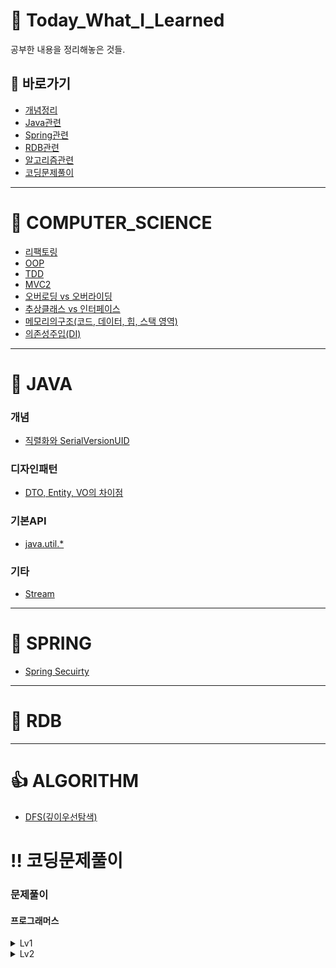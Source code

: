 # :green_book: Today_What_I_Learned
공부한 내용을 정리해놓은 것들.

## :link: 바로가기
- [개념정리](https://github.com/HK-An/today_i_learned#school-computer_science)
- [Java관련](https://github.com/HK-An/today_i_learned#space_invader-java)
- [Spring관련](https://github.com/HK-An/today_i_learned#leaves-spring)
- [RDB관련](https://github.com/HK-An/today_i_learned#floppy_disk-rdb)
- [알고리즘관련](https://github.com/HK-An/today_i_learned#1-algorithm)
- [코딩문제풀이](https://github.com/HK-An/today_i_learned#bangbang-코딩문제풀이)
***
# :school: COMPUTER_SCIENCE
- [리팩토링](https://github.com/HK-An/today_i_learned/blob/main/COMPUTER_SCIENCE/refactoring/refactoring_definition.md)
- [OOP](https://github.com/HK-An/today_i_learned/blob/main/COMPUTER_SCIENCE/oop/oop_definition.md)
- [TDD](https://github.com/HK-An/today_i_learned/blob/main/COMPUTER_SCIENCE/tdd/tdd_definition.md)
- [MVC2](https://github.com/HK-An/today_i_learned/blob/main/COMPUTER_SCIENCE/mvc/definition.md)
- [오버로딩 vs 오버라이딩](https://github.com/HK-An/today_i_learned/blob/main/COMPUTER_SCIENCE/overrloading_vs_overriding.md)
- [추상클래스 vs 인터페이스](https://github.com/HK-An/today_i_learned/blob/main/JAVA/concept/interface_vs_abstract.md)
- [메모리의구조(코드, 데이터, 힙, 스택 영역)](https://github.com/HK-An/today_i_learned/blob/main/COMPUTER_SCIENCE/memory/structure.md)
- [의존성주입(DI)](https://github.com/HK-An/today_i_learned/blob/main/COMPUTER_SCIENCE/DI/definition.md)
***
# :space_invader: JAVA
### 개념
- [직렬화와 SerialVersionUID](https://github.com/HK-An/today_i_learned/blob/main/JAVA/concept/serialize_definition.md)
### 디자인패턴
- [DTO, Entity, VO의 차이점](https://github.com/HK-An/today_i_learned/blob/main/JAVA/design/differences_between_dto_entitity_vo.md)
### 기본API
- [java.util.*](https://github.com/HK-An/today_i_learned/blob/main/JAVA/api/java.util.all.md)
### 기타
- [Stream](https://github.com/HK-An/today_i_learned/blob/main/JAVA/streams_definition_and_usage.md)
***
# :leaves: SPRING
- [Spring Secuirty](https://github.com/HK-An/today_i_learned/blob/main/SPRING/security/definition.md)
***
# :floppy_disk: RDB
***
# :+1: ALGORITHM
- [DFS(깊이우선탐색)](https://github.com/HK-An/today_i_learned/blob/main/ALGORITHM/DFS/definition.md)

# :bangbang: 코딩문제풀이
### 문제풀이
#### 프로그래머스
<details>
  <summary>Lv1</summary>
  
- [신고결과받기](https://github.com/HK-An/today_i_learned/blob/main/CODING/practice/programmers/lv1/report_result.md)    
- [로또의 최고 순위와 최저 순위](https://github.com/HK-An/today_i_learned/blob/main/CODING/practice/programmers/lv1/lotto.md)
- [가운데 글자 가져오기](https://github.com/HK-An/today_i_learned/blob/main/CODING/practice/programmers/lv1/get_center_character.md)
- [신규 아이디 추천](https://github.com/HK-An/today_i_learned/blob/main/CODING/practice/programmers/lv1/id_recommendation.md)
- [2016년](https://github.com/HK-An/today_i_learned/blob/main/CODING/practice/programmers/lv1/yerar2016.md)
- [숫자 문자열과 영단어](https://github.com/HK-An/today_i_learned/blob/main/CODING/practice/programmers/lv1/converting_game.md)
- [내적](https://github.com/HK-An/today_i_learned/blob/main/CODING/practice/programmers/lv1/dot_product.md)
- [키패드 누르기](https://github.com/HK-An/today_i_learned/blob/main/CODING/practice/programmers/lv1/pressing_keypad.md)
- [K번째 수](https://github.com/HK-An/today_i_learned/blob/main/CODING/practice/programmers/lv1/kth_number.md)
- [크레인 인형뽑기 게임](https://github.com/HK-An/today_i_learned/blob/main/CODING/practice/programmers/lv1/claw_crane_game.md)
- [없는 숫자 더하기](https://github.com/HK-An/today_i_learned/blob/main/CODING/practice/programmers/lv1/sum_of_absence_number.md)
- [음양 더하기](https://github.com/HK-An/today_i_learned/blob/main/CODING/practice/programmers/lv1/positive_and_negative.md)
</details>
  
<details>
  <summary>Lv2</summary>
  
- [문자열압축](https://github.com/HK-An/today_i_learned/blob/main/ALGORITHM/practice/programmers/lv2/string_compression.md)
</details>
